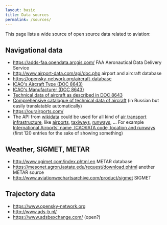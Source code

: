 ```yaml
---
layout: basic
title: Data sources
permalink: /sources/
---
```


This page lists a wide source of open source data related to aviation:

## Navigational data

- <https://adds-faa.opendata.arcgis.com/> FAA Aeronautical Data Delivery Service
- <http://www.airport-data.com/api/doc.php> airport and aircraft database
- <https://opensky-network.org/aircraft-database>
- [ICAO's Aircraft Type (DOC 8643)](https://www.icao.int/publications/DOC8643/Pages/Search.aspx)
- [ICAO's Manufacturer (DOC 8643)](https://www.icao.int/publications/DOC8643/Pages/Manufacturers.aspx)
- [Technical data of aircraft as described in DOC 8643](https://doc8643.com/)
- [Comprehensive catalogue of technical data of aircraft](http://airwar.ru/) (in Russian but easily translatable automatically)
- <https://ourairports.com/>
- The API from [wikidata](https://www.wikidata.org/) could be used for all kind of
  [air transport infrastructure](https://commons.wikimedia.org/wiki/Category:Air_transport_infrastructure), like
  [airports](https://commons.wikimedia.org/wiki/Category:Airports),
  [taxiways](https://commons.wikimedia.org/wiki/Category:Taxiways),
  [runways](https://commons.wikimedia.org/wiki/Category:Runways), ...
  For example [International Airports' name, ICAO/IATA code, location and runways](https://w.wiki/FyU) (first 120 entries for the sake of showing something)


## Weather, SIGMET, METAR

- <http://www.ogimet.com/index.phtml.en> METAR database
- <https://mesonet.agron.iastate.edu/request/download.phtml> another METAR source
- <http://www.aviationwxchartsarchive.com/product/sigmet> SIGMET

## Trajectory data

- <https://www.opensky-network.org>
- <http://www.ads-b.nl/>
- <https://www.adsbexchange.com/> (open?)
